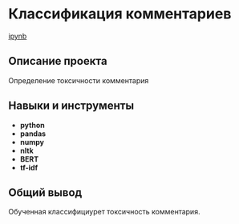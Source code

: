 # Классификация комментариев

[ipynb](https://github.com/leluhu/yandex_practicum/blob/main/%D0%9A%D0%BB%D0%B0%D1%81%D1%81%D0%B8%D1%84%D0%B8%D0%BA%D0%B0%D1%86%D0%B8%D1%8F%20%D0%BA%D0%BE%D0%BC%D0%BC%D0%B5%D0%BD%D1%82%D0%B0%D1%80%D0%B8%D0%B5%D0%B2/%D0%9A%D0%BB%D0%B0%D1%81%D1%81%D0%B8%D1%84%D0%B8%D0%BA%D0%B0%D1%86%D0%B8%D1%8F%20%D0%BA%D0%BE%D0%BC%D0%BC%D0%B5%D0%BD%D1%82%D0%B0%D1%80%D0%B8%D0%B5%D0%B2.ipynb)

## Описание проекта

Определение токсичности комментария

## Навыки и инструменты

- **python**
- **pandas**
- **numpy**
- **nltk**
- **BERT**
- **tf-idf**


## 

## Общий вывод

Обученная классифициурет токсичность комментария. 

